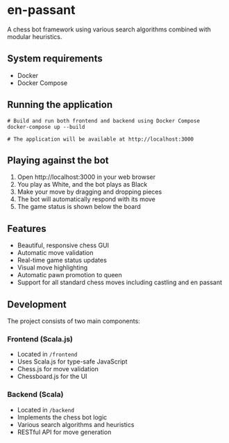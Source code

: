 # en-passant

A chess bot framework using various search algorithms
combined with modular heuristics.

## System requirements

* Docker
* Docker Compose

## Running the application

```shell
# Build and run both frontend and backend using Docker Compose
docker-compose up --build

# The application will be available at http://localhost:3000
```

## Playing against the bot

1. Open http://localhost:3000 in your web browser
2. You play as White, and the bot plays as Black
3. Make your move by dragging and dropping pieces
4. The bot will automatically respond with its move
5. The game status is shown below the board

## Features

- Beautiful, responsive chess GUI
- Automatic move validation
- Real-time game status updates
- Visual move highlighting
- Automatic pawn promotion to queen
- Support for all standard chess moves including castling and en passant

## Development

The project consists of two main components:

### Frontend (Scala.js)
- Located in `/frontend`
- Uses Scala.js for type-safe JavaScript
- Chess.js for move validation
- Chessboard.js for the UI

### Backend (Scala)
- Located in `/backend`
- Implements the chess bot logic
- Various search algorithms and heuristics
- RESTful API for move generation